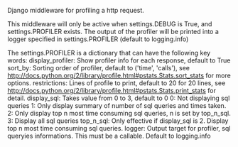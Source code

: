 
Django middleware for profiling a http request.

This middleware will only be active when settings.DEBUG is True, and settings.PROFILER exists. The output of the profiler will be printed into a logger specified in settings.PROFILER (default to logging.info)

The settings.PROFILER is a dictionary that can have the following key words:
    display_profiler: Show profiler info for each response, default to True
    sort_by: Sorting order of profiler, default to ('time', 'calls'), see http://docs.python.org/2/library/profile.html#pstats.Stats.sort_stats for more options.
    restrictions: Lines of profile to print, default to 20 for 20 lines, see http://docs.python.org/2/library/profile.html#pstats.Stats.print_stats for detail.
    display_sql: Takes value from 0 to 3, default to 0
        0: Not displaying sql queries
        1: Only display summary of number of sql queries and times taken.
        2: Only display top n most time consuming sql queries, n is set by top_n_sql.
        3: Display all sql queries
    top_n_sql: Only effective if display_sql is 2. Display top n most time consuming sql queries.
    logger: Output target for profiler, sql queryies informations. This must be a callable. Default to logging.info
